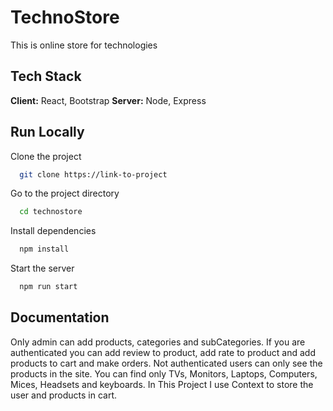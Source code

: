 # TechnoStore
This is online store for technologies
## Tech Stack
**Client:** React,  Bootstrap
**Server:** Node, Express
## Run Locally
Clone the project
```bash
  git clone https://link-to-project
```
Go to the project directory
```bash
  cd technostore
```
Install dependencies
```bash
  npm install
```
Start the server
```bash
  npm run start
```
## Documentation
Only admin can add products, categories and subCategories. If you are authenticated you can add review to product, add rate to product and add products to cart and make orders. Not authenticated users can only see the products in the site.
You can find only TVs, Monitors, Laptops, Computers, Mices, Headsets and keyboards.
In This Project I use Context to store the user and products in cart.